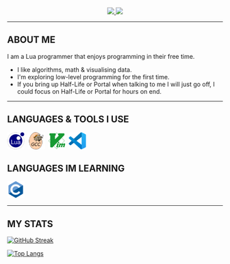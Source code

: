 <div id="top" align="center">

  <br>

  <a href="x-xxoa.tumblr.com">
    <img src="https://img.shields.io/badge/Tumblr-%2336465D.svg?&style=for-the-badge&logo=Tumblr&logoColor=white"></img>
  </a>
  <a href="youtube.com/@xxoa_">
    <img src="https://img.shields.io/badge/YouTube-FF0000?style=for-the-badge&logo=youtube&logoColor=white"></img>
  </a>
  <br>

</div>

***

## ABOUT ME
I am a Lua programmer that enjoys programming in their free time.
   - I like algorithms, math & visualising data.
   - I'm exploring low-level programming for the first time.
   - If you bring up Half-Life or Portal when talking to me I will just go off, I could focus on Half-Life or Portal for hours on end.

***

## LANGUAGES & TOOLS I USE
<img src="https://github.com/devicons/devicon/blob/master/icons/lua/lua-original-wordmark.svg" title="Lua" alt="Lua" width="40" height="40">&nbsp;
<img src="https://github.com/devicons/devicon/blob/master/icons/gcc/gcc-original.svg" title="GCC" alt="GCC" width="40" height="40">&nbsp;
<img src="https://github.com/devicons/devicon/blob/master/icons/vim/vim-plain.svg" title="Vim" alt="Vim" width="40" height="40">&nbsp;
<img src="https://github.com/devicons/devicon/blob/master/icons/vscode/vscode-original.svg" title="VSCode" alt="VSCode" width="40" height="40">&nbsp;

## LANGUAGES IM LEARNING
<img src="https://github.com/devicons/devicon/blob/master/icons/c/c-original.svg" title="C" alt="C" width="40" height="40">&nbsp;

***

## MY STATS

[![GitHub Streak](https://github-readme-streak-stats.herokuapp.com?user=x-xxoa&theme=highcontrast)](https://git.io/streak-stats)

[![Top Langs](https://github-readme-stats.vercel.app/api/top-langs/?username=x-xxoa&layout=compact&theme=vision-friendly-dark)](https://github.com/anuraghazra/github-readme-stats)
